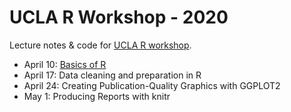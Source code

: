 # UCLA R Workshop - 2020 

Lecture notes &amp; code for [UCLA R workshop](https://ucla-data-archive.github.io/2020-04-10-ucla/).

* April 10: [Basics of R](basics-of-r.html)
* April 17: Data cleaning and preparation in R
* April 24: Creating Publication-Quality Graphics with GGPLOT2
* May 1: Producing Reports with knitr 
